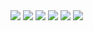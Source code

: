 <img src= https://blog.nettconn.net/hubfs/Imported%20sitepage%20images/giphy.gif >
<img src= https://i.pinimg.com/originals/1a/c4/2a/1ac42ab06045961f965cd246638e0b9f.gif >
<img src= https://cutewallpaper.org/21/3d-wallpaper-gif/3d-loop-by-Alexander-Gavrilov-on-Dribbble.gif >
<img src= https://steamuserimages-a.akamaihd.net/ugc/779606193191492986/AC6768B668CDCA9001D097BB3B50C8B1AA4ADEFA/ >
<img src= https://cutewallpaper.org/21/3d-wallpaper-gif/Hyperstars-3D-Screensaver-Live-Wallpaper-on-Make-a-GIF.gif >
<img src= https://cdn.statically.io/img/i.makeagif.com/media/3-30-2017/yYRjq1.gif >

